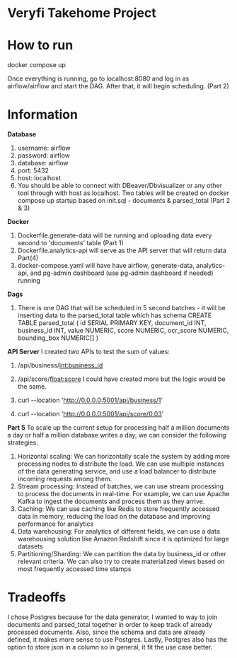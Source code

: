 # Veryfi Takehome Project

# How to run
docker compose up

Once everything is running, go to localhost:8080 and log in as airflow/airflow and start the DAG. After that, it will begin scheduling. (Part 2)

# Information
**Database**
1. username: airflow
2. password: airflow
3. database: airflow
4. port: 5432
5. host: localhost
6. You should be able to connect with DBeaver/Dbvisualizer or any other tool through with host as localhost. Two tables will be created on docker compose up startup based on init.sql - documents & parsed_total (Part 2 & 3)

**Docker**
1. Dockerfile.generate-data will be running and uploading data every second to 'documents' table (Part 1)
2. Dockerfile.analytics-api will serve as the API server that will return data Part(4)
3. docker-compose.yaml will have have airflow, generate-data, analytics-api, and pg-admin dashboard (use pg-admin dashboard if needed) running

**Dags**
1. There is one DAG that will be scheduled in 5 second batches - it will be inserting data to the parsed_total table which has schema 
CREATE TABLE parsed_total (
    id SERIAL PRIMARY KEY,
    document_id INT,
    business_id INT,
    value NUMERIC,
    score NUMERIC,
    ocr_score NUMERIC,
    bounding_box NUMERIC[]
)

**API Server** 
I created two APIs to test the sum of values:
1. /api/business/<int:business_id>
2. /api/score/<float:score>
I could have created more but the logic would be the same.

1. curl --location 'http://0.0.0.0:5001/api/business/1'
2. curl --location 'http://0.0.0.0:5001/api/score/0.03'

**Part 5**
To scale up the current setup for processing half a million documents a day or half a million database writes a day, we can consider the following strategies:
1. Horizontal scaling: We can horizontally scale the system by adding more processing nodes to distribute the load. We can use multiple instances of the data generating service, and use a load balancer to distribute incoming requests among them.
2. Stream processing: Instead of batches, we can use stream processing to process the documents in real-time. For example, we can use Apache Kafka to ingest the documents and process them as they arrive.
3. Caching: We can use caching like Redis to store frequently accessed data in memory, reducing the load on the database and improving performance for analytics
4. Data warehousing: For analytics of different fields, we can use a data warehousing solution like Amazon Redshift since it is optimized for large datasets
5. Partitioning/Sharding: We can partition the data by business_id or other relevant criteria. We can also try to create materialized views based on most frequently accessed time stamps

# Tradeoffs
I chose Postgres because for the data generator, I wanted to way to join documents and parsed_total together in order to keep track of already processed documents. Also, since the schema and data are already defined, it makes more sense to use Postgres. Lastly, Postgres also has the option to store json in a column so in general, it fit the use case better.
